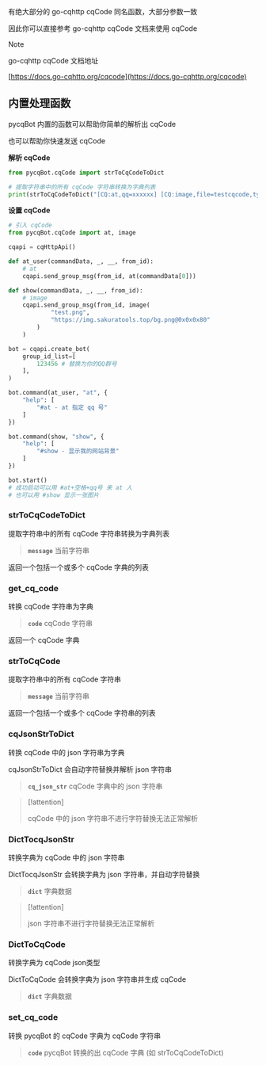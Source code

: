 有绝大部分的 go-cqhttp cqCode 同名函数，大部分参数一致

因此你可以直接参考 go-cqhttp cqCode 文档来使用 cqCode

> [!note]
>
> go-cqhttp cqCode 文档地址
>
> [https://docs.go-cqhttp.org/cqcode](https://docs.go-cqhttp.org/cqcode)

## 内置处理函数

pycqBot 内置的函数可以帮助你简单的解析出 cqCode

也可以帮助你快速发送 cqCode

**解析 cqCode**

```python
from pycqBot.cqCode import strToCqCodeToDict

# 提取字符串中的所有 cqCode 字符串转换为字典列表
print(strToCqCodeToDict("[CQ:at,qq=xxxxxx] [CQ:image,file=testcqcode,type=1]"))
```

**设置 cqCode**

```python
# 引入 cqCode
from pycqBot.cqCode import at, image

cqapi = cqHttpApi()

def at_user(commandData, _, __, from_id):
    # at
    cqapi.send_group_msg(from_id, at(commandData[0]))

def show(commandData, _, __, from_id):
    # image
    cqapi.send_group_msg(from_id, image(
            "test.png",
            "https://img.sakuratools.top/bg.png@0x0x0x80"
        )
    )

bot = cqapi.create_bot(
    group_id_list=[
        123456 # 替换为你的QQ群号
    ],
)

bot.command(at_user, "at", {
    "help": [
        "#at - at 指定 qq 号"
    ]
})

bot.command(show, "show", {
    "help": [
        "#show - 显示我的网站背景"
    ]
})

bot.start()
# 成功启动可以用 #at+空格+qq号 来 at 人
# 也可以用 #show 显示一张图片
```

### strToCqCodeToDict

提取字符串中的所有 cqCode 字符串转换为字典列表

> **`message`** 当前字符串

返回一个包括一个或多个 cqCode 字典的列表

### get_cq_code

转换 cqCode 字符串为字典

> **`code`** cqCode 字符串

返回一个 cqCode 字典

### strToCqCode

提取字符串中的所有 cqCode 字符串

> **`message`** 当前字符串

返回一个包括一个或多个 cqCode 字符串的列表

### cqJsonStrToDict

转换 cqCode 中的 json 字符串为字典

cqJsonStrToDict 会自动字符替换并解析 json 字符串

> **`cq_json_str`** cqCode 字典中的 json 字符串

> [!attention]
>
> cqCode 中的 json 字符串不进行字符替换无法正常解析

### DictTocqJsonStr

转换字典为 cqCode 中的 json 字符串

DictTocqJsonStr 会转换字典为 json 字符串，并自动字符替换

> **`dict`** 字典数据

> [!attention]
>
> json 字符串不进行字符替换无法正常解析

### DictToCqCode

转换字典为 cqCode json类型

DictToCqCode 会转换字典为 json 字符串并生成 cqCode

> **`dict`** 字典数据

### set_cq_code

转换 pycqBot 的 cqCode 字典为 cqCode 字符串

> **`code`** pycqBot 转换的出 cqCode 字典 (如 strToCqCodeToDict)
